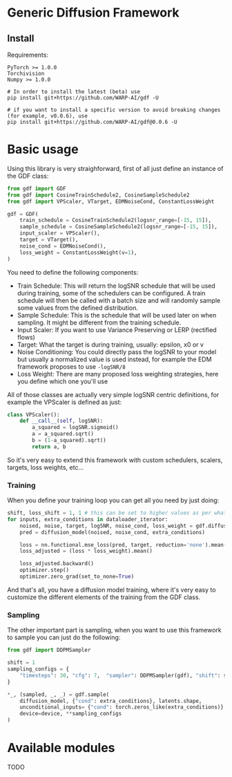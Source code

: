 # Generic Diffusion Framework

## Install

Requirements:
```
PyTorch >= 1.0.0
Torchivision
Numpy >= 1.0.0
```

```
# In order to install the latest (beta) use
pip install git+https://github.com/WARP-AI/gdf -U

# if you want to install a specific version to avoid breaking changes (for example, v0.0.6), use 
pip install git+https://github.com/WARP-AI/gdf@0.0.6 -U
```

# Basic usage

Using this library is very straighforward, first of all just define an instance of the GDF class:
```python
from gdf import GDF
from gdf import CosineTrainSchedule2, CosineSampleSchedule2
from gdf import VPScaler, VTarget, EDMNoiseCond, ConstantLossWeight

gdf = GDF(
	train_schedule = CosineTrainSchedule2(logsnr_range=[-15, 15]),
	sample_schedule = CosineSampleSchedule2(logsnr_range=[-15, 15]),
	input_scaler = VPScaler(),
	target = VTarget(),
	noise_cond = EDMNoiseCond(),
	loss_weight = ConstantLossWeight(v=1),
)
```
You need to define the following components: 
- Train Schedule: This will return the logSNR schedule that will be used during training, some of the schedulers can be configured. A train schedule will then be called with a batch size and will randomly sample some values from the defined distribution.
- Sample Schedule: This is the schedule that will be used later on when sampling. It might be different from the training schedule. 
- Input Scaler: If you want to use Variance Preserving or LERP (rectified flows)
- Target: What the target is during training, usually: epsilon, x0 or v
- Noise Conditioning: You could directly pass the logSNR to your model but usually a normalized value is used instead, for example the EDM framework proposes to use `-logSNR/8`
- Loss Weight: There are many proposed loss weighting strategies, here you define which one you'll use

All of those classes are actually very simple logSNR centric definitions, for example the VPScaler is defined as just:
```python 
class VPScaler():
    def __call__(self, logSNR): 
        a_squared = logSNR.sigmoid()
        a = a_squared.sqrt()
        b = (1-a_squared).sqrt()
        return a, b
```

So it's very easy to extend this framework with custom schedulers, scalers, targets, loss weights, etc...

### Training

When you define your training loop you can get all you need by just doing:
```python
shift, loss_shift = 1, 1 # this can be set to higher values as per what the Simple Diffusion paper sugested for high resolution
for inputs, extra_conditions in dataloader_iterator:
	noised, noise, target, logSNR, noise_cond, loss_weight = gdf.diffuse(inputs, shift=shift, loss_shift=loss_shift) 
	pred = diffusion_model(noised, noise_cond, extra_conditions)

	loss = nn.functional.mse_loss(pred, target, reduction='none').mean(dim=[1, 2, 3])
	loss_adjusted = (loss * loss_weight).mean()

	loss_adjusted.backward()
	optimizer.step()
	optimizer.zero_grad(set_to_none=True)
```
And that's all, you have a diffusion model training, where it's very easy to customize the different elements of the training from the GDF class.

### Sampling

The other important part is sampling, when you want to use this framework to sample you can just do the following:
```python
from gdf import DDPMSampler

shift = 1
sampling_configs = {
	"timesteps": 30, "cfg": 7,  "sampler": DDPMSampler(gdf), "shift": shift,
}

*_, (sampled, _, _) = gdf.sample(
	diffusion_model, {"cond": extra_conditions}, latents.shape, 
	unconditional_inputs= {"cond": torch.zeros_like(extra_conditions)}, 
	device=device, **sampling_configs
)
```

# Available modules
TODO



